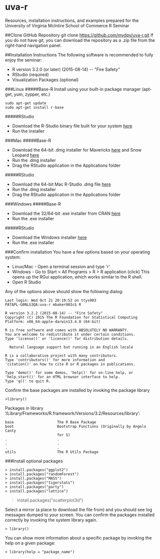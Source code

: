 # uva-r
Resources, installation instructions, and examples prepared for the University of Virginia McIntire School of Commerce R Seminar

##Clone GitHub Repository
	git clone https://github.com/mydpy/uva-r.git
If you do not have git, you can download the repository as a .zip file from the right-hand navigation panel. 

##Installation Instructions
The following software is recommended to fully enjoy the seminar:

* R version 3.2.0 (or later) (2015-08-14) -- "Fire Safety"
* RStudio (required)
* Visualization Packages (optional)


###Linux
#####Base-R
Install using your built-in package manager (apt-get, yum, zypper, etc.)

	sudo apt-get update
    sudo apt-get install r-base		

#####RStudio

* Download the R-Studio binary file built for your system [here](https://www.rstudio.com/products/rstudio/download/)
* Run the installer 

###Mac
#####Base-R

* Download the 64-bit .dmg installer for Mavericks [here](http://cran.us.r-project.org/bin/macosx/R-3.2.2.pkg) and Snow Leopard [here](http://cran.us.r-project.org/bin/macosx/R-3.2.1-snowleopard.pkg)
* Run the .dmg installer
* Drag the RStudio application in the Applications folder

#####RStudio

* Download the 64-bit Mac R-Studio .dmg file [here](https://www.rstudio.com/products/rstudio/download/)
* Run the .dmg installer
* Drag the RStudio application in the Applications folder

###Windows 
#####Base-R

* Download the 32/64-bit .exe installer from CRAN [here](http://cran.us.r-project.org/bin/windows/base/)
* Run the .exe installer

#####RStudio 

* Download the Windows installer [here](https://download1.rstudio.org/RStudio-0.99.486.exe)
* Run the .exe installer

###Confirm installation
You have a few options based on your operating system: 

* Linux/Mac - Open a terminal session and type 'r'
* Windows - Go to Start > All Programs > R > R application (click)
	This opens up the RGui application, which works similar to the R shell. 
* Open R Studio

Any of the options above should show the following dialog:

	Last login: Wed Oct 21 20:19:52 on ttys003
	PATAPL-G0NLG3QA:uva-r mbaker003c$ R
	
	R version 3.2.2 (2015-08-14) -- "Fire Safety"
	Copyright (C) 2015 The R Foundation for Statistical Computing
	Platform: x86_64-apple-darwin13.4.0 (64-bit)
	
	R is free software and comes with ABSOLUTELY NO WARRANTY.
	You are welcome to redistribute it under certain conditions.
	Type 'license()' or 'licence()' for distribution details.
	
	  Natural language support but running in an English locale
	  
	R is a collaborative project with many contributors.
	Type 'contributors()' for more information and
	'citation()' on how to cite R or R packages in publications.
	
	Type 'demo()' for some demos, 'help()' for on-line help, or
	'help.start()' for an HTML browser interface to help.
	Type 'q()' to quit R.

Confirm the base packages are installed by invoking the package library

	>library()

Packages in library ‘/Library/Frameworks/R.framework/Versions/3.2/Resources/library’:

	base                    The R Base Package
	boot                    Bootstrap Functions (Originally by Angelo Canty
	                        for S)
	.						.
	.						.	
	.						.
	utils                   The R Utils Package

###Install optional packages

	> install.packages("ggplot2")   
	> install.packages("randomForest")   
	> install.packages("MASS")
	> install.packages("tigerstats")
	> install.packages("party")
	> install.packages("lattice")
  > install.packages("scatterplot3d")

Select a mirror (a place to download the file from) and you should see log messages dumped to your screen. 
You can confirm the packages installed correctly by invoking the system library again. 

	> library()

You can show more information about a specific package by invoking the help on a given package:

	> library(help = "package_name")


